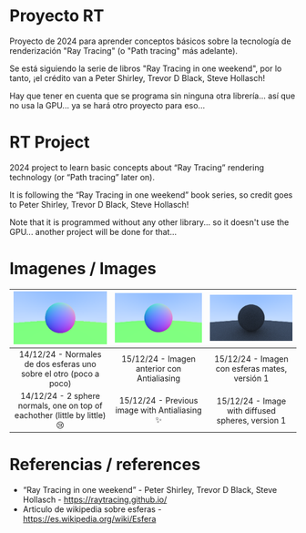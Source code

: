 # Proyecto RT

Proyecto de 2024 para aprender conceptos básicos sobre la tecnología de renderización "Ray Tracing" (o "Path tracing" más adelante).

Se está siguiendo la serie de libros "Ray Tracing in one weekend", por lo tanto, ¡el crédito van a Peter Shirley, Trevor D Black, Steve Hollasch!

Hay que tener en cuenta que se programa sin ninguna otra librería... así que no usa la GPU... ya se hará otro proyecto para eso...

# RT Project

2024 project to learn basic concepts about “Ray Tracing” rendering technology (or “Path tracing” later on).

It is following the “Ray Tracing in one weekend” book series, so credit goes to Peter Shirley, Trevor D Black, Steve Hollasch!

Note that it is programmed without any other library... so it doesn't use the GPU... another project will be done for that...

# Imagenes / Images

|![alt text](resultados/2CirculosNormales.png)|![alt text](resultados/2CirculosNormalesAA.png)|![alt text](resultados/2EsferasDifusoV1.png)|
|:--:|:--:|:--:|
|14/12/24 - Normales de dos esferas uno sobre el otro (poco a poco)|15/12/24 - Imagen anterior con Antialiasing|15/12/24 - Imagen con esferas mates, versión 1|
|14/12/24 - 2 sphere normals, one on top of eachother (little by little) :cry:|15/12/24 - Previous image with Antialiasing :sparkles:|15/12/24 - Image with diffused spheres, version 1|

# Referencias / references

- “Ray Tracing in one weekend” - Peter Shirley, Trevor D Black, Steve Hollasch - <https://raytracing.github.io/>
- Articulo de wikipedia sobre esferas - <https://es.wikipedia.org/wiki/Esfera>
